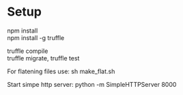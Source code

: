 # Setup
  
npm install  
npm install -g truffle   

truffle compile  
truffle migrate,  truffle test

For flatening files use:
sh make_flat.sh


Start simpe http server: python -m SimpleHTTPServer 8000

